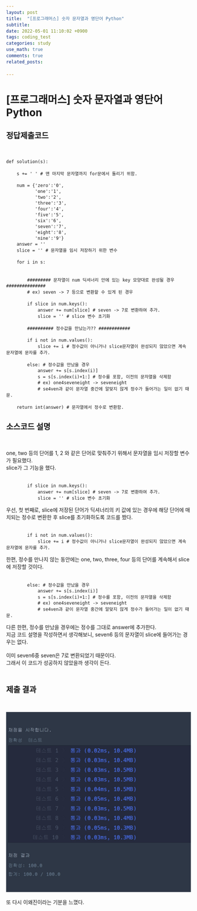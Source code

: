 ```yaml
---
layout: post
title:  "[프로그래머스] 숫자 문자열과 영단어 Python"
subtitle:   
date: 2022-05-01 11:10:02 +0900
tags: coding_test
categories: study
use_math: true
comments: true
related_posts:

---
```


# [프로그래머스] 숫자 문자열과 영단어 Python<br/>

## 정답제출코드<br/>
<br/>

```
def solution(s):
    
    s += ' ' # 맨 마지막 문자열까지 for문에서 돌리기 위함.

    num = {'zero':'0',
           'one':'1',
           'two':'2',
           'three':'3',
           'four':'4',
           'five':'5',
           'six':'6',
           'seven':'7',
           'eight':'8',
           'nine':'9'}
    answer = ''
    slice = '' # 문자열을 임시 저장하기 위한 변수

    for i in s:


        ######### 문자열이 num 딕셔너리 안에 있는 key 모양대로 완성될 경우 ###############
        # ex) seven -> 7 등으로 변환할 수 있게 된 경우

        if slice in num.keys():
            answer += num[slice] # seven -> 7로 변환하여 추가.
            slice = '' # slice 변수 초기화

        ########## 정수값을 만났는가?? ############

        if i not in num.values():
            slice += i # 정수값이 아니거나 slice문자열이 완성되지 않았으면 계속 문자열에 문자를 추가.
            
        else: # 정수값을 만났을 경우
            answer += s[s.index(i)]
            s = s[s.index(i)+1:] # 정수를 포함, 이전의 문자열을 삭제함
            # ex) one4seveneight -> seveneight
            # se4ven과 같이 문자열 중간에 알맞지 않게 정수가 들어가는 일이 없기 때문.

    return int(answer) # 문자열에서 정수로 변환함.
```

## 소스코드 설명<br/>
<br/>

one, two 등의 단어를 1, 2 와 같은 단어로 맞춰주기 위해서 문자열을 임시 저장할 변수가 필요했다.<br/>
slice가 그 기능을 했다.<br/>
<br/>

```
        if slice in num.keys():
            answer += num[slice] # seven -> 7로 변환하여 추가.
            slice = '' # slice 변수 초기화
```

우선, 첫 번째로, slice에 저장된 단어가 딕셔너리의 키 값에 있는 경우에 해당 단어에 매치되는 정수로 변환한 후 slice를 초기화하도록 코드를 짰다.<br/>
<br/>

```
        if i not in num.values():
            slice += i # 정수값이 아니거나 slice문자열이 완성되지 않았으면 계속 문자열에 문자를 추가.
```

한편, 정수를 만나지 않는 동안에는 one, two, three, four 등의 단어를 계속해서 slice에 저장할 것이다.<br/>
<br/>

```
        else: # 정수값을 만났을 경우
            answer += s[s.index(i)]
            s = s[s.index(i)+1:] # 정수를 포함, 이전의 문자열을 삭제함
            # ex) one4seveneight -> seveneight
            # se4ven과 같이 문자열 중간에 알맞지 않게 정수가 들어가는 일이 없기 때문.
```

다른 한편, 정수를 만났을 경우에는 정수를 그대로 answer에 추가한다.<br/>
지금 코드 설명을 작성하면서 생각해보니, seven6 등의 문자열이 slice에 들어가는 경우는 없다.<br/>
<br/>
이미 seven6중 seven은 7로 변환되었기 때문이다.<br/>
그래서 이 코드가 성공하지 않았을까 생각이 든다.<br/>
<br/>

## 제출 결과<Br/>
<br/>

![결과](https://github.com/WookeyKim95/WookeyKim95.github.io/blob/main/assets/img/study/coding_test/2022-05-01_1.jpg?raw=true)

또 다시 이왜진이라는 기분을 느꼈다.<br/>
<br/>
